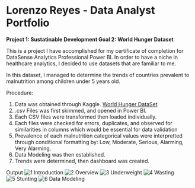 # Lorenzo Reyes - Data Analyst Portfolio

**Project 1: Sustatinable Development Goal 2: World Hunger Dataset**

This is a project I have accomplished for my certificate of completion for DataSense Analytics Professional Power BI. 
In order to have a niche in healthcare analytics, I decided to use datasets that are familiar to me.

In this dataset, I managed to determine the trends of countries prevalent to malnutrition among children under 5 years old.

Procedure:
1. Data was obtained through Kaggle. [World Hunger DataSet](https://www.kaggle.com/datasets/whenamancodes/the-global-hunger-index)
2. .csv Files was first skimmed, and opened in Power BI.
3. Each CSV files were transformed then loaded individually.
4. Each files were checked for errors, duplicates, and observed for similarities in columns which would be essential for data validation
5. Prevalence of each malnutrition categorical values were interpretted through conditional formatting by: Low, Moderate, Serious, Alarming, Very Alarming.
6. Data Modeling was then established.
7. Trends were determined, then dashboard was created.

Output
![1 Introduction](https://github.com/user-attachments/assets/9174651e-a434-4c23-99f2-8d14722204e0)
![2 Overview](https://github.com/user-attachments/assets/9ec1804b-6800-4d49-9195-eeee36f26cd7)
![3 Underweight](https://github.com/user-attachments/assets/501416d4-940e-448b-823c-15defd3e453b)
![4 Wasting](https://github.com/user-attachments/assets/6dfd27f4-1ec8-4387-81db-632bf7791c2f)
![5 Stunting](https://github.com/user-attachments/assets/5a5a89da-4ab2-486f-890a-70158b56d7de)
![6 Data Modeling](https://github.com/user-attachments/assets/45f6d5a5-ab52-4200-be7f-7c285a4aba49)
